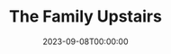 ---
title: The Family Upstairs
date: 2023-09-08T00:00:00
opening_date: 1928-02-21
closing_date:
layout: productions
program:
Theatre: Theatre Jacksonville
cast:
- Mrs. Grant: Charlotte Bowden Perry
- Charles Grant: Frank Elmore
- Annabelle Heller: Jane Hopkins
- Louise Heller: Louise Twitty
- Miss Callahan: Mary Huntington Buckland
- Emma Heller: Maude L. Bowie
- Willie Heller: Morris Diamond
- Joe Heller: Slocum Ball
- Herbert Grant: Ted Buauchamp-Nobbs
crew:
- Director: Paul Stuart Buchanan
- Scenery:
  - Anne C. Lalor
  - Irene Von Osthoff
- Props:
  - Beatrice Peiser
  - Mrs. Thomas L. Snowden
understudies:
orchestra:
---